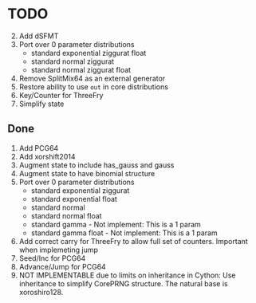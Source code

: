# TODO
2. Add dSFMT
6. Port over 0 parameter distributions
   * standard exponential ziggurat float   
   * standard normal ziggurat
   * standard normal ziggurat float
7. Remove SplitMix64 as an external generator
8. Restore ability to use `out` in core distributions
12. Key/Counter for ThreeFry
13. Simplify state

## Done
1. Add PCG64
3. Add xorshift2014
4. Augment state to include has_gauss and gauss
5. Augment state to have binomial structure
6. Port over 0 parameter distributions
   * standard exponential ziggurat
   * standard exponential float
   * standard normal
   * standard normal float
   * standard gamma - Not implement: This is a 1 param
   * standard gamma float - Not implement: This is a 1 param
9. Add correct carry for ThreeFry to allow full set of counters.  Important when implemeting jump
10. Seed/Inc for PCG64
11. Advance/Jump for PCG64
0. NOT IMPLEMENTABLE due to limits on inheritance in Cython: Use inheritance to simplify CorePRNG structure. The natural base is 
   xoroshiro128.
